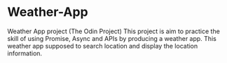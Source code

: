 # Weather-App
Weather App project (The Odin Project)
This project is aim to practice the skill of using Promise, Async and APIs by producing a weather app.
This weather app supposed to search location and display the location information.
